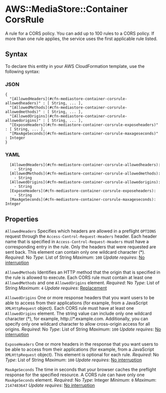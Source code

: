 # AWS::MediaStore::Container CorsRule<a name="aws-properties-mediastore-container-corsrule"></a>

A rule for a CORS policy\. You can add up to 100 rules to a CORS policy\. If more than one rule applies, the service uses the first applicable rule listed\.

## Syntax<a name="aws-properties-mediastore-container-corsrule-syntax"></a>

To declare this entity in your AWS CloudFormation template, use the following syntax:

### JSON<a name="aws-properties-mediastore-container-corsrule-syntax.json"></a>

```
{
  "[AllowedHeaders](#cfn-mediastore-container-corsrule-allowedheaders)" : [ String, ... ],
  "[AllowedMethods](#cfn-mediastore-container-corsrule-allowedmethods)" : [ String, ... ],
  "[AllowedOrigins](#cfn-mediastore-container-corsrule-allowedorigins)" : [ String, ... ],
  "[ExposeHeaders](#cfn-mediastore-container-corsrule-exposeheaders)" : [ String, ... ],
  "[MaxAgeSeconds](#cfn-mediastore-container-corsrule-maxageseconds)" : Integer
}
```

### YAML<a name="aws-properties-mediastore-container-corsrule-syntax.yaml"></a>

```
  [AllowedHeaders](#cfn-mediastore-container-corsrule-allowedheaders):
    - String
  [AllowedMethods](#cfn-mediastore-container-corsrule-allowedmethods):
    - String
  [AllowedOrigins](#cfn-mediastore-container-corsrule-allowedorigins):
    - String
  [ExposeHeaders](#cfn-mediastore-container-corsrule-exposeheaders):
    - String
  [MaxAgeSeconds](#cfn-mediastore-container-corsrule-maxageseconds): Integer
```

## Properties<a name="aws-properties-mediastore-container-corsrule-properties"></a>

`AllowedHeaders`  <a name="cfn-mediastore-container-corsrule-allowedheaders"></a>
Specifies which headers are allowed in a preflight `OPTIONS` request through the `Access-Control-Request-Headers` header\. Each header name that is specified in `Access-Control-Request-Headers` must have a corresponding entry in the rule\. Only the headers that were requested are sent back\.
This element can contain only one wildcard character \(\*\)\.
*Required*: No
*Type*: List of String
*Maximum*: `100`
*Update requires*: [No interruption](https://docs.aws.amazon.com/AWSCloudFormation/latest/UserGuide/using-cfn-updating-stacks-update-behaviors.html#update-no-interrupt)

`AllowedMethods`  <a name="cfn-mediastore-container-corsrule-allowedmethods"></a>
Identifies an HTTP method that the origin that is specified in the rule is allowed to execute\.
Each CORS rule must contain at least one `AllowedMethods` and one `AllowedOrigins` element\.
*Required*: No
*Type*: List of String
*Maximum*: `4`
*Update requires*: [Replacement](https://docs.aws.amazon.com/AWSCloudFormation/latest/UserGuide/using-cfn-updating-stacks-update-behaviors.html#update-replacement)

`AllowedOrigins`  <a name="cfn-mediastore-container-corsrule-allowedorigins"></a>
One or more response headers that you want users to be able to access from their applications \(for example, from a JavaScript `XMLHttpRequest` object\)\.
Each CORS rule must have at least one `AllowedOrigins` element\. The string value can include only one wildcard character \(\*\), for example, http://\*\.example\.com\. Additionally, you can specify only one wildcard character to allow cross\-origin access for all origins\.
*Required*: No
*Type*: List of String
*Maximum*: `100`
*Update requires*: [No interruption](https://docs.aws.amazon.com/AWSCloudFormation/latest/UserGuide/using-cfn-updating-stacks-update-behaviors.html#update-no-interrupt)

`ExposeHeaders`  <a name="cfn-mediastore-container-corsrule-exposeheaders"></a>
One or more headers in the response that you want users to be able to access from their applications \(for example, from a JavaScript `XMLHttpRequest` object\)\.
This element is optional for each rule\.
*Required*: No
*Type*: List of String
*Maximum*: `100`
*Update requires*: [No interruption](https://docs.aws.amazon.com/AWSCloudFormation/latest/UserGuide/using-cfn-updating-stacks-update-behaviors.html#update-no-interrupt)

`MaxAgeSeconds`  <a name="cfn-mediastore-container-corsrule-maxageseconds"></a>
The time in seconds that your browser caches the preflight response for the specified resource\.
A CORS rule can have only one `MaxAgeSeconds` element\.
*Required*: No
*Type*: Integer
*Minimum*: `0`
*Maximum*: `2147483647`
*Update requires*: [No interruption](https://docs.aws.amazon.com/AWSCloudFormation/latest/UserGuide/using-cfn-updating-stacks-update-behaviors.html#update-no-interrupt)

